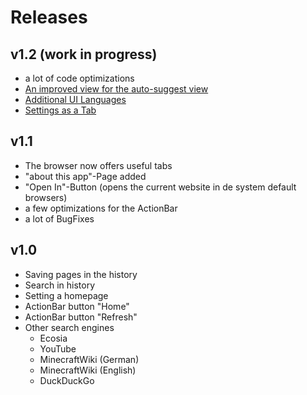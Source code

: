 # Releases

## v1.2 (work in progress)
* a lot of code optimizations
* [An improved view for the auto-suggest view](https://dev.azure.com/lk-code/gamebar-browser/_workitems/edit/188/)
* [Additional UI Languages](https://dev.azure.com/lk-code/gamebar-browser/_workitems/edit/198/)
* [Settings as a Tab](https://dev.azure.com/lk-code/gamebar-browser/_workitems/edit/200/)

## v1.1
* The browser now offers useful tabs
* "about this app"-Page added
* "Open In"-Button (opens the current website in de system default browsers)
* a few optimizations for the ActionBar
* a lot of BugFixes

## v1.0
* Saving pages in the history
* Search in history
* Setting a homepage
* ActionBar button "Home"
* ActionBar button "Refresh"
* Other search engines
  * Ecosia
  * YouTube
  * MinecraftWiki (German)
  * MinecraftWiki (English)
  * DuckDuckGo